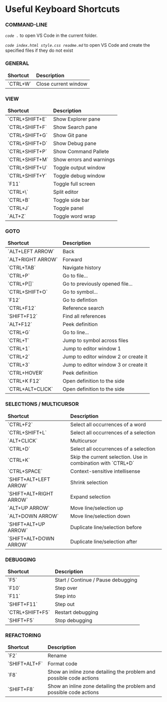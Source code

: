 # Useful Keyboard Shortcuts

### COMMAND-LINE
*`code .`* to open VS Code in the current folder.

*`code index.html style.css readme.md`* to open VS Code and create the specified files if they do not exist

### GENERAL

<table>
    <thead>
        <tr>
            <td><strong>Shortcut</strong></td>
            <td><strong>Description</strong></td>
        </tr>
    </thead>
    <tbody>
        <tr>
            <td>`CTRL+W`</td>
            <td>Close current window</td>
        </tr>
    </tbody>
</table>

### VIEW

<table>
    <thead>
        <tr>
            <td><strong>Shortcut</strong></td>
            <td><strong>Description</strong></td>
        </tr>
    </thead>
    <tbody>
        <tr>
            <td>`CTRL+SHIFT+E`</td>
            <td>Show Explorer pane</td>
        </tr>
        <tr>
            <td>`CTRL+SHIFT+F`</td>
            <td>Show Search pane</td>
        </tr>
        <tr>
            <td>`CTRL+SHIFT+G`</td>
            <td>Show Git pane</td>
        </tr>
        <tr>
            <td>`CTRL+SHIFT+D`</td>
            <td>Show Debug pane</td>
        </tr>
        <tr>
            <td>`CTRL+SHIFT+P`</td>
            <td>Show Command Pallete</td>
        </tr>
        <tr>
            <td>`CTRL+SHIFT+M`</td>
            <td>Show errors and warnings</td>
        </tr>
        <tr>
            <td>`CTRL+SHIFT+U`</td>
            <td>Toggle output window</td>
        </tr>
        <tr>
            <td>`CTRL+SHIFT+Y`</td>
            <td>Toggle debug window</td>
        </tr>
        <tr>
            <td>`F11`</td>
            <td>Toggle full screen</td>
        </tr>
        <tr>
            <td>`CTRL+\`</td>
            <td>Split editor</td>
        </tr>
        <tr>
            <td>`CTRL+B`</td>
            <td>Toggle side bar</td>
        </tr>
        <tr>
            <td>`CTRL+J`</td>
            <td>Toggle panel</td>
        </tr>
        <tr>
            <td>`ALT+Z`</td>
            <td>Toggle word wrap</td>
        </tr>
    </tbody>
</table>

### GOTO

<table>
    <thead>
        <tr>
            <td><strong>Shortcut</strong></td>
            <td><strong>Description</strong></td>
        </tr>
    </thead>
    <tbody>
        <tr>
            <td>`ALT+LEFT ARROW`</td>
            <td>Back</td>
        </tr>
        <tr>
            <td>`ALT+RIGHT ARROW`</td>
            <td>Forward</td>
        </tr>
        <tr>
            <td>`CTRL+TAB`</td>
            <td>Navigate history</td>
        </tr>
        <tr>
            <td>`CTRL+P`</td>
            <td>Go to file...</td>
        </tr>
        <tr>
            <td>`CTRL+P[]`</td>
            <td>Go to previously opened file...</td>
        </tr>
        <tr>
            <td>`CTRL+SHIFT+O`</td>
            <td>Go to symbol...</td>
        </tr>
        <tr>
            <td>`F12`</td>
            <td>Go to defintion</td>
        </tr>
        <tr>
            <td>`CTRL+F12`</td>
            <td>Reference search</td>
        </tr>
        <tr>
            <td>`SHIFT+F12`</td>
            <td>Find all references</td>
        </tr>
        <tr>
            <td>`ALT+F12`</td>
            <td>Peek definition</td>
        </tr>
        <tr>
            <td>`CTRL+G`</td>
            <td>Go to line...</td>
        </tr>
        <tr>
            <td>`CTRL+T`</td>
            <td>Jump to symbol across files</td>
        </tr>
        <tr>
            <td>`CTRL+1`</td>
            <td>Jump to editor window 1</td>
        </tr>
        <tr>
            <td>`CTRL+2`</td>
            <td>Jump to editor window 2 or create it</td>
        </tr>
        <tr>
            <td>`CTRL+3`</td>
            <td>Jump to editor window 3 or create it</td>
        </tr>
        <tr>
            <td>`CTRL+HOVER`</td>
            <td>Peek definition</td>
        </tr>
        <tr>
            <td>`CTRL+K F12`</td>
            <td>Open definition to the side</td>
        </tr>
        <tr>
            <td>`CTRL+ALT+CLICK`</td>
            <td>Open definition to the side</td>
        </tr>
    </tbody>
</table>

### SELECTIONS / MULTICURSOR

<table>
    <thead>
        <tr>
            <td><strong>Shortcut</strong></td>
            <td><strong>Description</strong></td>
        </tr>
    </thead>
    <tbody>
        <tr>
            <td>`CTRL+F2`</td>
            <td>Select all occurrences of a word</td>
        </tr>
        <tr>
            <td>`CTRL+SHIFT+L`</td>
            <td>Select all occurrences of a selection</td>
        </tr>
        <tr>
            <td>`ALT+CLICK`</td>
            <td>Multicursor</td>
        </tr>
        <tr>
            <td>`CTRL+D`</td>
            <td>Select all occurrences of a selection</td>
        </tr>
        <tr>
            <td>`CTRL+K`</td>
            <td>Skip the current selection. Use in combination with `CTRL+D`</td>
        </tr>
        <tr>
            <td>`CTRL+SPACE`</td>
            <td>Context-sensitive intellisense</td>
        </tr>
        <tr>
            <td>`SHIFT+ALT+LEFT ARROW`</td>
            <td>Shrink selection</td>
        </tr>
        <tr>
            <td>`SHIFT+ALT+RIGHT ARROW`</td>
            <td>Expand selection</td>
        </tr>
        <tr>
            <td>`ALT+UP ARROW`</td>
            <td>Move line/selection up</td>
        </tr>
        <tr>
            <td>`ALT+DOWN ARROW`</td>
            <td>Move line/selection down</td>
        </tr>
        <tr>
            <td>`SHIFT+ALT+UP ARROW`</td>
            <td>Duplicate line/selection before</td>
        </tr>
        <tr>
            <td>`SHIFT+ALT+DOWN ARROW`</td>
            <td>Duplicate line/selection after</td>
        </tr>
    </tbody>
</table>

### DEBUGGING

<table>
    <thead>
        <tr>
            <td><strong>Shortcut</strong></td>
            <td><strong>Description</strong></td>
        </tr>
    </thead>
    <tbody>
        <tr>
            <td>`F5`</td>
            <td>Start / Continue / Pause debugging</td>
        </tr>
        <tr>
            <td>`F10`</td>
            <td>Step over</td>
        </tr>
        <tr>
            <td>`F11`</td>
            <td>Step into</td>
        </tr>
        <tr>
            <td>`SHIFT+F11`</td>
            <td>Step out</td>
        </tr>
        <tr>
            <td>`CTRL+SHIFT+F5`</td>
            <td>Restart debugging</td>
        </tr>
        <tr>
            <td>`SHIFT+F5`</td>
            <td>Stop debugging</td>
        </tr>
    </tbody>
</table>

### REFACTORING

<table>
    <thead>
        <tr>
            <td><strong>Shortcut</strong></td>
            <td><strong>Description</strong></td>
        </tr>
    </thead>
    <tbody>
        <tr>
            <td>`F2`</td>
            <td>Rename</td>
        </tr>
        <tr>
            <td>`SHIFT+ALT+F`</td>
            <td>Format code</td>
        </tr>
        <tr>
            <td>`F8`</td>
            <td>Show an inline zone detailing the problem and possible code actions</td>
        </tr>
        <tr>
            <td>`SHIFT+F8`</td>
            <td>Show an inline zone detailing the problem and possible code actions</td>
        </tr>
    </tbody>
</table>
